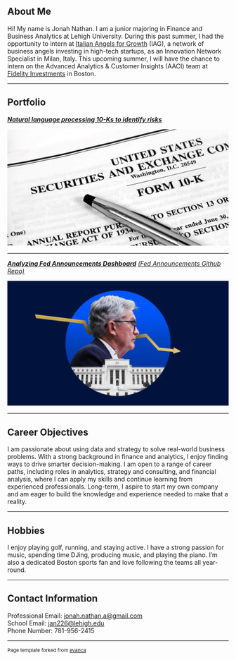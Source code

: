 ## About Me

Hi! My name is Jonah Nathan. I am a junior majoring in Finance and Business Analytics at Lehigh University. During this past summer, I had the opportunity to intern at [Italian Angels for Growth](https://www.italianangels.net/en/) (IAG), a network of business angels investing in high-tech startups, as an Innovation Network Specialist in Milan, Italy. This upcoming summer, I will have the chance to intern on the Advanced Analytics & Customer Insights (AACI) team at [Fidelity Investments](https://www.fidelity.com/) in Boston.

---

## Portfolio

<!-- You can link to other websites, PDFs in this repo, and other pages in this repo -->

_**[Natural language processing 10-Ks to identify risks](midterm_summary)**_

<img src="images/Form-10-K.jpg?raw=true"/>

---

_**[Analyzing Fed Announcements Dashboard](https://fedannouncements.streamlit.app/)**_
_[(Fed Announcements Github Repo)](https://github.com/jonahnathan0/Fed_Announcements)_

<img src="images/Banking-December-FOMC-announcement-live-blog.jpg?raw=true"/>

---

## Career Objectives

I am passionate about using data and strategy to solve real-world business problems. With a strong background in finance and analytics, I enjoy finding ways to drive smarter decision-making. I am open to a range of career paths, including roles in analytics, strategy and consulting, and financial analysis, where I can apply my skills and continue learning from experienced professionals. Long-term, I aspire to start my own company and am eager to build the knowledge and experience needed to make that a reality.

---

## Hobbies

I enjoy playing golf, running, and staying active. I have a strong passion for music, spending time DJing, producing music, and playing the piano. I’m also a dedicated Boston sports fan and love following the teams all year-round.

---

## Contact Information
Professional Email: [jonah.nathan.a@gmail.com](mailto:jonah.nathan.a@gmail.com)
<br>
School Email: [jan226@lehigh.edu](mailto:jan226@lehigh.edu)
<br>
Phone Number: 781-956-2415

---
<p style="font-size:11px">Page template forked from <a href="https://github.com/evanca/quick-portfolio">evanca</a></p>
<!-- Remove above link if you don't want to attibute -->
